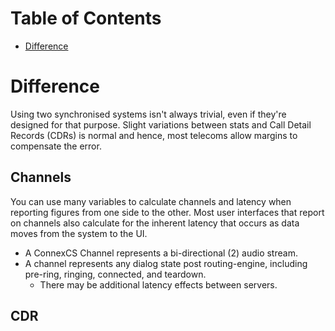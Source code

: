 # Table of Contents

* [Difference](#Difference)

# Difference

Using two synchronised systems isn't always trivial, even if they're designed for that purpose. Slight variations between stats and Call Detail Records (CDRs) is normal and hence, most telecoms allow margins to compensate the error.

## Channels

You can use many variables to calculate channels and latency when reporting figures from one side to the other. Most user interfaces that report on channels also calculate for the inherent latency that occurs as data moves from the system to the UI.

- A ConnexCS Channel represents a bi-directional (2) audio stream.
- A channel represents any dialog state post routing-engine, including pre-ring, ringing, connected, and teardown.
  - There may be additional latency effects between servers.
  
## CDR

[EKS]: <> (Inquire again about what should go here)
